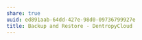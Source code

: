 ```yaml
---
share: true
uuid: ed891aab-64dd-427e-98d0-09736799927e
title: Backup and Restore - DentropyCloud
---
```

